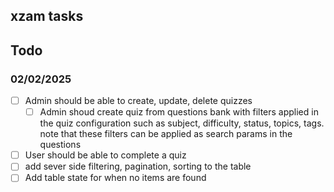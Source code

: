 ## xzam tasks

## Todo

### 02/02/2025

- [ ] Admin should be able to create, update, delete quizzes
  - [ ] Admin shoud create quiz from questions bank with filters applied in the quiz configuration such as subject, difficulty, status, topics, tags. note that these filters can be applied as search params in the questions
- [ ] User should be able to complete a quiz
- [ ] add sever side filtering, pagination, sorting to the table
- [ ] Add table state for when no items are found

